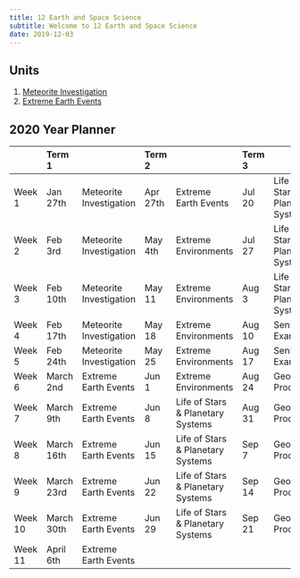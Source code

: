 ```yaml
---
title: 12 Earth and Space Science
subtitle: Welcome to 12 Earth and Space Science
date: 2019-12-03
---
```


## Units

1. [Meteorite Investigation](/12ess/1-investigation/)
2. [Extreme Earth Events](/12ess/2-extreme-earth-events/)


## 2020 Year Planner

|          | Term 1      |                          | Term 2    |                                    | Term 3  |                                    | Term 4   |             |
|:---------|:------------|:-------------------------|:----------|:-----------------------------------|:--------|:-----------------------------------|:---------|:------------|
| Week 1   | Jan 27th    | Meteorite Investigation  | Apr 27th  | Extreme Earth Events               | Jul 20  | Life of Stars & Planetary Systems  | Oct 12   | Revision    |
| Week 2   | Feb 3rd     | Meteorite Investigation  | May 4th   | Extreme Environments               | Jul 27  | Life of Stars & Planetary Systems  | Oct 19   | Revision    |
| Week 3   | Feb 10th    | Meteorite Investigation  | May 11    | Extreme Environments               | Aug 3   | Life of Stars & Planetary Systems  | Oct 26   | Revision    |
| Week 4   | Feb 17th    | Meteorite Investigation  | May 18    | Extreme Environments               | Aug 10  | Senior Exams                       | Nov 2    | Revision    |
| Week 5   | Feb 24th    | Meteorite Investigation  | May 25    | Extreme Environments               | Aug 17  | Senior Exams                       | Nov 9    | Exam Leave  |
| Week 6   | March 2nd   | Extreme Earth Events     | Jun 1     | Extreme Environments               | Aug 24  | Geological Processes               | Nov 16   | Exam Leave  |
| Week 7   | March 9th   | Extreme Earth Events     | Jun 8     | Life of Stars & Planetary Systems  | Aug 31  | Geological Processes               | Nov 23   | Exam Leave  |
| Week 8   | March 16th  | Extreme Earth Events     | Jun 15    | Life of Stars & Planetary Systems  | Sep 7   | Geological Processes               | Nov 30   | Exam Leave  |
| Week 9   | March 23rd  | Extreme Earth Events     | Jun 22    | Life of Stars & Planetary Systems  | Sep 14  | Geological Processes               | Dec 7th  | Exam Leave  |
| Week 10  | March 30th  | Extreme Earth Events     | Jun 29    | Life of Stars & Planetary Systems  | Sep 21  | Geological Processes               |          |             |
| Week 11  | April 6th   | Extreme Earth Events     |           |                                    |         |                                    |          |             |

